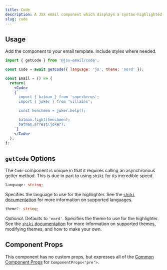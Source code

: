 ```yaml
---
title: Code
description: A JSX email component which displays a syntax-highlighted code block using <a href="https://shiki.matsu.io/">Shiki</a>
slug: code
---
```


<!--@include: @/include/header.md-->

<!--@include: @/include/install.md-->

## Usage

Add the component to your email template. Include styles where needed.

```jsx
import { getCode } from '@jsx-email/code';

const Code = await getCode({ language: 'js', theme: 'nord' });

const Email = () => {
  return(
    <Code>
    {`
      import { batman } from 'superheros';
      import { joker } from 'villains';

      const henchmen = joker.help();

      batman.fight(henchmen);
      batman.arrest(joker);
    `}
    </Code>
  );
};
```

## `getCode` Options

The `Code` component is unique in that it requires calling an asynchronous getter method. This is due in part to using `shiki` for its incredible speed.

```ts
language: string;
```

Specifies the language to use for the highlighter. See the [`shiki` documentation](https://github.com/shikijs/shiki/blob/main/docs/languages.md) for more information on supported languages.

```ts
theme?: string;
```

_Optional_. Defaults to `'nord'`. Specifies the theme to use for the highlighter.  See the [`shiki` documentation](https://github.com/shikijs/shiki/blob/main/docs/themes.md) for more information on supported themes, modifying themes, and how to make your own.

## Component Props

This component has no custom props, but expresses all of the [Common Component Props](https://react.dev/reference/react-dom/components/common) for `ComponentProps<'pre'>`.
